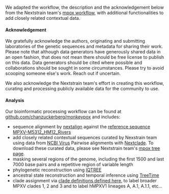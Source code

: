We adapted the workflow, the description and the acknowledgement below from the Nextstrain team's [mpox workflow](https://github.com/nextstrain/monkeypox), with additional functionalities to add closely related contextual data.

#### Acknowledgement
We gratefully acknowledge the authors, originating and submitting laboratories of the genetic sequences and metadata for sharing their work. Please note that although data generators have generously shared data in an open fashion, that does not mean there should be free license to publish on this data. Data generators should be cited where possible and collaborations should be sought in some circumstances. Please try to avoid scooping someone else's work. Reach out if uncertain.

We also acknowledge the Nextstrain team's effort in creating this workflow, curating and processing publicly available data for the community to use.

#### Analysis
Our bioinformatic processing workflow can be found at [github.com/chanzuckerberg/monkeypox](https://github.com/chanzuckerberg/monkeypox) and includes:
- sequence alignment by [nextalign](https://docs.nextstrain.org/projects/nextclade/en/stable/user/nextalign-cli.html) against the [reference sequence MPXV-M5312_HM12_Rivers](https://www.ncbi.nlm.nih.gov/nuccore/NC_063383)
- add closely related contextual sequences curated by Nexstrain team using data from [NCBI Virus](https://www.ncbi.nlm.nih.gov/labs/virus/vssi/#/virus?SeqType_s=Nucleotide&VirusLineage_ss=Monkeypox%20virus,%20taxid:10244) 
Pairwise alignments with [Nextclade](https://clades.nextstrain.org/). To download these curated data, please see Nextstrain team's [mpox tree page](https://nextstrain.org/monkeypox/hmpxv1).
- masking several regions of the genome, including the first 1500 and last 7000 base pairs and a repetitive region of variable length
- phylogenetic reconstruction using [IQTREE](http://www.iqtree.org/)
- ancestral state reconstruction and temporal inference using [TreeTime](https://github.com/neherlab/treetime) 
- clade assignment via [clade definitions defined here](https://github.com/nextstrain/monkeypox/blob/master/config/clades.tsv), to label broader MPXV clades 1, 2 and 3 and to label hMPXV1 lineages A, A.1, A.1.1, etc...

